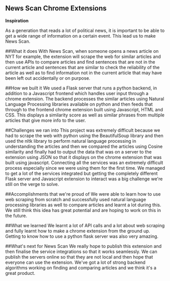 ## News Scan Chrome Extensions

**Inspiration**

As a generation that reads a lot of political news, it is important to be able to get a wide range of information on a certain event. This lead us to make News Scan.

##What it does
With News Scan, when someone opens a news article on NYT for example, the extension will scrape the web for similar articles and then use APIs to compare articles and find sentences that are not in the current article and sentences that are similar to check the reliability of the article as well as to find information not in the current article that may have been left out accidentally or on purpose.

##How we built it
We used a Flask server that runs a python backend, in addition to a Javascript frontend which handles user input through a chrome extension. The backend processes the similar articles using Natural Language Processing libraries available on python and then feeds that through to the frontend chrome extension built using Javascript, HTML and CSS. This displays a similarity score as well as similar phrases from multiple articles that give more info to the user.

##Challenges we ran into
This project was extremely difficult because we had to scrape the web with python using the BeautifulSoup library and then used the nltk library to perform natural language processing in understanding the articles and then we compared the articles using Cosine similarity and finally had to output the data that was on a server to the extension using JSON so that it displays on the chrome extension that was built using javascript. Connecting all the services was an extremely difficult process especially since we were using them for the first time. We managed to get a lot of the services integrated but getting the completely different Flask server and Javascript extension to interact was a big challenge we're still on the verge to solve.

##Accomplishments that we're proud of
We were able to learn how to use web scraping from scratch and successfully used natural language processing libraries as well to compare articles and learnt a lot during this. We still think this idea has great potential and are hoping to work on this in the future.

##What we learned
We learnt a lot of API calls and a lot about web scraping and fully learnt how to make a chrome extension from the ground up. Getting to know how to use a python flask server was also very amazing.

##What's next for News Scan
We really hope to publish this extension and then finalise the service integrations so that it works seamlessly. We can publish the servers online so that they are not local and then hope that everyone can use the extension. We've got a lot of strong backend algorithms working on finding and comparing articles and we think it's a great product.
